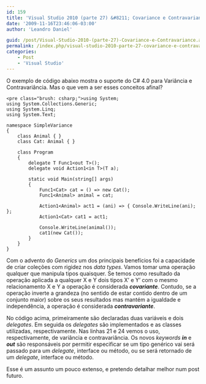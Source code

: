 ```yaml
---
id: 159
title: 'Visual Studio 2010 (parte 27) &#8211; Covariance e Contravariance'
date: '2009-11-16T23:46:06-03:00'
author: 'Leandro Daniel'

guid: /post/Visual-Studio-2010-(parte-27)-Covariance-e-Contravariance.aspx
permalink: /index.php/visual-studio-2010-parte-27-covariance-e-contravariance/
categories:
    - Post
    - 'Visual Studio'
---
```


O exemplo de código abaixo mostra o suporte do C# 4.0 para Variância e Contravariância. Mas o que vem a ser esses conceitos afinal?

```
<pre class="brush: csharp;">using System;
using System.Collections.Generic;
using System.Linq;
using System.Text;

namespace SimpleVariance
{
    class Animal { }
    class Cat: Animal { }

    class Program
    {
        delegate T Func1<out T>();
        delegate void Action1<in T>(T a);
        
        static void Main(string[] args)
        {
            Func1<Cat> cat = () => new Cat();
            Func1<Animal> animal = cat;

            Action1<Animal> act1 = (ani) => { Console.WriteLine(ani); };
            Action1<Cat> cat1 = act1;

            Console.WriteLine(animal());
            cat1(new Cat());
        }        
    }
}
```

Com o advento do *Generics* um dos principais benefícios foi a capacidade de criar coleções com rigidez nos *data types*. Vamos tomar uma operação qualquer que manipula tipos quaisquer. Se temos como resultado da operação aplicada a qualquer X e Y dois tipos X’ e Y’ com o mesmo relacionamento X e Y a operação é considerada ***covariante***. Contudo, se a operação inverte a grandeza (no sentido de estar contido dentro de um conjunto maior) sobre os seus resultados mas mantém a igualdade e independência, a operação é considerada ***contravariante***.

No código acima, primeiramente são declaradas duas variáveis e dois *delegates*. Em seguida os *delegates* são implementados e as classes utilizadas, respectivamente. Nas linhas 21 e 24 vemos o uso, respectivamente, de variância e contravariância. Os novos *keywords* ***in*** e ***out*** são responsáveis por permitir especificar se um tipo genérico vai será passado para um *delegate*, interface ou método, ou se será retornado de um *delegate*, interface ou método.

Esse é um assunto um pouco extenso, e pretendo detalhar melhor num post futuro.